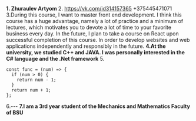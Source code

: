**1. Zhuraulev Artyom** 2. https://vk.com/id314157365
+375445471071
3.During this course, I want to master front end development. I think this course has a huge advantage, namely a lot of practice and a minimum of lectures, which motivates you to devote a lot of time to your favorite business every day. In the future, I plan to take a course on React upon successful completion of this course. In order to develop websites and web applications independently and responsibly in the future.
**4.At the university, we studied C++ and JAVA. I was personally interested in the C# language and the .Net framework** 5.

```
const func = (num) => {
  if (num > 0) {
    return num - 1;
  }
  return num + 1;
};
```

6.---
**7.I am a 3rd year student of the Mechanics and Mathematics Faculty of BSU**
